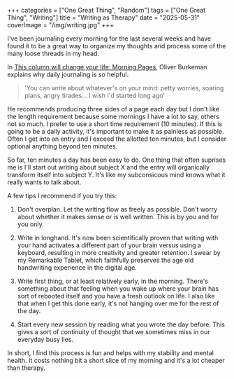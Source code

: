 +++
categories = ["One Great Thing", "Random"]
tags = ["One Great Thing", "Writing"]
title = "Writing as Therapy"
date = "2025-05-31"
coverImage = "/img/writing.jpg"
+++

I've been journaling every morning for the last several weeks and have found it to be a great way to organize my thoughts and process some of the many loose threads in my head.

<!--more-->

In <a target="_blank" href="https://www.theguardian.com/lifeandstyle/2014/oct/03/morning-pages-change-your-life-oliver-burkeman">This column will change your life: Morning Pages</a>, Oliver Burkeman explains why daily journaling is so helpful.

> 'You can write about whatever's on your mind: petty worries, soaring plans, angry tirades… I wish I'd started long ago'

He recommends producing three sides of a page each day but I don't like the length requirement because some mornings I have a lot to say, others not so much. I prefer to use a short time requirement (10 minutes). If this is going to be a daily activity, it's important to make it as painless as possible. Often I get into an entry and I exceed the allotted ten minutes, but I consider optional anything beyond ten minutes.

So far, ten minutes a day has been easy to do. One thing that often suprises me is I'll start out writing about subject X and the entry will organically transform itself into subject Y. It's like my subconsicous mind knows what it really wants to talk about.

A few tips I recommend if you try this:

1. Don't overplan. Let the writing flow as freely as possible. Don't worry about whether it makes sense or is well written. This is by you and for you only.

1. Write in longhand. It's now been scientifically proven that writing with your hand activates a different part of your brain versus using a keyboard, resulting in more creativity and greater retention. I swear by my Remarkable Tablet, which faithfully preserves the age old handwriting experience in the digital age.

1. Write first thing, or at least relatively early, in the morning. There's something about that feeling when you wake up where your brain has sort of rebooted itself and you have a fresh outlook on life. I also like that when I get this done early, it's not hanging over me for the rest of the day.

1. Start every new session by reading what you wrote the day before. This gives a sort of continuity of thought that we sometimes miss in our everyday busy lies.

In short, I find this process is fun and helps with my stability and mental health. It costs nothing bit a short slice of my morning and it's a lot cheaper than therapy.
